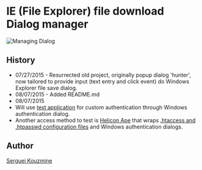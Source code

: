 IE (File Explorer) file download Dialog manager
===============================================

![Managing Dialog](https://raw.githubusercontent.com/sergueik/powershell_selenium/master/screenshots/141.png)



History
-------
 - 07/27/2015 - Resurrected old project, originally popup dialog 'hunter', now tailored to provide input 
(text entry and click event) do Windows Explorer file save dialog.
 - 08/07/2015 - Added README.md
 - 08/07/2015 
  - Will use [test application](http://www.codeproject.com/Articles/14350/Basic-authentication-in-ASP-NET-against-custom-dat) for custom authentication through Windows authentication dialog.
  - Another access method to test is [Helicon Ape](http://www.helicontech.com/ape/) that wraps [.htaccess and .htpasswd configuration files](http://httpd.apache.org/docs/2.4/programs/htpasswd.html) and  Windows authentication dialogs.

Author
------
[Serguei Kouzmine](kouzmine_serguei@yahoo.com)
